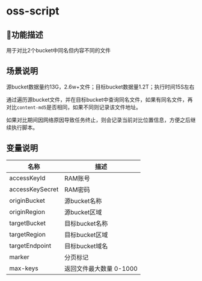 # oss-script

## 功能描述

用于对比2个bucket中同名但内容不同的文件

## 场景说明

源bucket数据量约13G，2.6w+文件；目标bucket数据量1.2T；执行时间15S左右

通过遍历源bucket文件，并在目标bucket中查询同名文件，如果有同名文件，再对比`content-md5`是否相同，如果不同则记录该文件地址。

如果对比期间因网络原因导致任务终止，则会记录当前对比位置信息，方便之后继续执行脚本。

## 变量说明

名称 | 描述
--- | ---
accessKeyId | RAM账号
accessKeySecret | RAM密码
originBucket | 源bucket名称
originRegion | 源bucket区域
targetBucket | 目标bucket名称
targetRegion | 目标bucket区域
targetEndpoint | 目标bucket域名
marker | 分页标记
max-keys | 返回文件最大数量 0-1000
